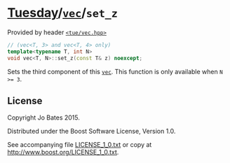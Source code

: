[Tuesday](../../../README.md)/[`vec`](../../headers/vec.md)/`set_z`
===================================================================
Provided by header [`<tue/vec.hpp>`](../../headers/vec.md)

```c++
// (vec<T, 3> and vec<T, 4> only)
template<typename T, int N>
void vec<T, N>::set_z(const T& z) noexcept;
```

Sets the third component of this [`vec`](../../headers/vec.md). This function
is only available when `N >= 3`.

License
-------
Copyright Jo Bates 2015.

Distributed under the Boost Software License, Version 1.0.

See accompanying file [LICENSE_1_0.txt](../../../LICENSE_1_0.txt) or copy at
http://www.boost.org/LICENSE_1_0.txt.
